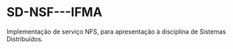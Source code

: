 # SD-NSF---IFMA
Implementação de serviço NFS, para apresentação à disciplina de Sistemas Distribuídos.
